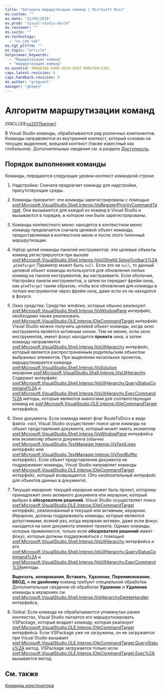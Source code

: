 ```yaml
---
title: "Алгоритм маршрутизации команд | Microsoft Docs"
ms.custom: ""
ms.date: "12/05/2016"
ms.prod: "visual-studio-dev14"
ms.reviewer: ""
ms.suite: ""
ms.technology: 
  - "vs-ide-sdk"
ms.tgt_pltfrm: ""
ms.topic: "article"
helpviewer_keywords: 
  - "Маршрутизация команд"
  - "маршрутизация команд"
ms.assetid: 998b616b-bd08-45cb-845f-808efb8c33bc
caps.latest.revision: 9
caps.handback.revision: 9
ms.author: "gregvanl"
manager: "ghogen"
---
```

# Алгоритм маршрутизации команд
[!INCLUDE[vs2017banner](../../code-quality/includes/vs2017banner.md)]

В Visual Studio команды, обрабатываются ряд различных компонентов. Команды направляются из внутренней контекст, который основан на текущее выделение, внешний контекст \(также известный как глобальное\). Дополнительные сведения см. в разделе [Доступность](../../extensibility/internals/command-availability.md).  
  
## Порядок выполнения команды  
 Команды, передаются следующие уровни контекст командной строки:  
  
1.  Надстройки: Сначала предлагает команду для надстройки, присутствующие среды.  
  
2.  Команды приоритет: эти команды зарегистрированы с помощью <xref:Microsoft.VisualStudio.Shell.Interop.IVsRegisterPriorityCommandTarget>. Они вызываются для каждой из команд в Visual Studio и вызываются в порядке, в котором они были зарегистрированы.  
  
3.  Команды контекстного меню: находятся в контекстном меню команду предлагается сначала целевой объект команды, предоставляемая в контекстное меню и после этого типичный маршрутизации.  
  
4.  Набор целей команды панелей инструментов: эти целевые объекты команд регистрируются при вызове <xref:Microsoft.VisualStudio.Shell.Interop.IVsUIShell4.SetupToolbar2%2A>.`pCmdTarget` Параметр может быть `null`. Если это не `null`, то данный целевой объект команды используется для обновления любых команд на панели инструментов, вы настраиваете. Если оболочки, Настройка панели инструментов, а затем он передает фрейм окна, как `pCmdTarget` таким образом, чтобы все обновления для команды в потоке инструментов через фрейм окна, даже если он не находится в фокусе.  
  
5.  Окно средства: Средство windows, которые обычно реализуют <xref:Microsoft.VisualStudio.Shell.Interop.IVsWindowPane> интерфейс, необходимо также реализовать <xref:Microsoft.VisualStudio.OLE.Interop.IOleCommandTarget> интерфейс Visual Studio можно получить целевой объект команды, когда окно инструмента является активным окном. Тем не менее, если окно инструментов, имеет фокус находится **проекта** окна, а затем команду направляется <xref:Microsoft.VisualStudio.Shell.Interop.IVsUIHierarchy> интерфейс, который является распространенным родительским объектом выбранных элементов. При выделении нескольких проектов, маршрутизируется команда <xref:Microsoft.VisualStudio.Shell.Interop.IVsSolution> иерархии.<xref:Microsoft.VisualStudio.Shell.Interop.IVsUIHierarchy> Содержит интерфейс <xref:Microsoft.VisualStudio.Shell.Interop.IVsUIHierarchy.QueryStatusCommand%2A> и <xref:Microsoft.VisualStudio.Shell.Interop.IVsUIHierarchy.ExecCommand%2A> методы, которые являются аналогами для соответствующих команд на <xref:Microsoft.VisualStudio.OLE.Interop.IOleCommandTarget> интерфейса.  
  
6.  Окно документа: Если команда имеет флаг RouteToDocs в виде файла .vsct, Visual Studio осуществляет поиск цели команды на объект представления документа, который может иметь экземпляр <xref:Microsoft.VisualStudio.Shell.Interop.IVsWindowPane> интерфейса или экземпляр объекта документа \(обычно <xref:Microsoft.VisualStudio.TextManager.Interop.IVsTextLines> интерфейс или <xref:Microsoft.VisualStudio.TextManager.Interop.IVsTextBuffer> интерфейс\). Если объект представления документа не поддерживает команды, Visual Studio направляет команды <xref:Microsoft.VisualStudio.OLE.Interop.IOleCommandTarget> интерфейс, который возвращается. \(Это необязательный интерфейс для объектов данных в документе\).  
  
7.  Текущая иерархия: текущей иерархии может быть проект, которому принадлежит окно активного документа или иерархии, который выбран в **обозревателе решений**. Visual Studio осуществляет поиск <xref:Microsoft.VisualStudio.OLE.Interop.IOleCommandTarget> интерфейс, реализованный в текущей или активным, иерархии. Иерархии, должны поддерживать команды, которые являются допустимыми, всякий раз, когда иерархии активен, даже если фокус находится на окне документа элемент проекта. Однако команды, которые применяются, только если **обозревателе решений** имеет фокус, которые должны поддерживаться с помощью <xref:Microsoft.VisualStudio.Shell.Interop.IVsUIHierarchy> интерфейса и его <xref:Microsoft.VisualStudio.Shell.Interop.IVsUIHierarchy.QueryStatusCommand%2A> и <xref:Microsoft.VisualStudio.Shell.Interop.IVsUIHierarchy.ExecCommand%2A>методы.  
  
     **Вырезать**, **копирования**, **Вставить**, **Удаление**, **Переименование**, **ВВОД**, и **по двойному** команд требуют специальной обработки. Дополнительные сведения об обработке **Удаление** и **Удаление** команды в иерархиях см. <xref:Microsoft.VisualStudio.Shell.Interop.IVsHierarchyDeleteHandler> интерфейса.  
  
8.  Global: Если команда не обрабатываются упомянутых ранее контекстах, Visual Studio пытается его маршрутизировать VSPackage, который владеет команду, которая реализует <xref:Microsoft.VisualStudio.OLE.Interop.IOleCommandTarget> интерфейса. Если VSPackage уже не загружены, он не загружается при Visual Studio вызывает <xref:Microsoft.VisualStudio.OLE.Interop.IOleCommandTarget.QueryStatus%2A> метод. VSPackage загружается только если <xref:Microsoft.VisualStudio.OLE.Interop.IOleCommandTarget.Exec%2A> вызывается метод.  
  
## См. также  
 [Команды конструктора](../../extensibility/internals/command-design.md)